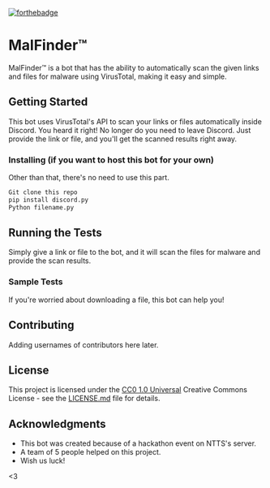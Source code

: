 [![forthebadge](http://forthebadge.com/images/badges/built-with-love.svg)](http://forthebadge.com)



# MalFinder™

MalFinder™ is a bot that has the ability to automatically scan the given links and files for malware using VirusTotal, making it easy and simple.

## Getting Started

This bot uses VirusTotal's API to scan your links or files automatically inside Discord. You heard it right! No longer do you need to leave Discord. Just provide the link or file, and you'll get the scanned results right away.

### Installing (if you want to host this bot for your own)
Other than that, there's no need to use this part.

```bash
Git clone this repo
pip install discord.py
Python filename.py
```

## Running the Tests

Simply give a link or file to the bot, and it will scan the files for malware and provide the scan results.

### Sample Tests

If you're worried about downloading a file, this bot can help you!

## Contributing

Adding usernames of contributors here later.

## License

This project is licensed under the [CC0 1.0 Universal](LICENSE.md) Creative Commons License - see the [LICENSE.md](LICENSE.md) file for details.

## Acknowledgments

- This bot was created because of a hackathon event on NTTS's server.
- A team of 5 people helped on this project.
- Wish us luck!

<3
